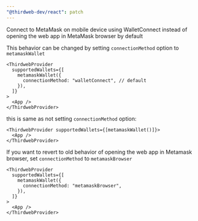 ```yaml
---
"@thirdweb-dev/react": patch
---
```


Connect to MetaMask on mobile device using WalletConnect instead of opening the web app in MetaMask browser by default

This behavior can be changed by setting `connectionMethod` option to `metamaskWallet`

```tsx
<ThirdwebProvider
  supportedWallets={[
    metamaskWallet({
      connectionMethod: "walletConnect", // default
    }),
  ]}
>
  <App />
</ThirdwebProvider>
```

this is same as not setting `connectionMethod` option:

```tsx
<ThirdwebProvider supportedWallets={[metamaskWallet()]}>
  <App />
</ThirdwebProvider>
```

If you want to revert to old behavior of opening the web app in Metamask browser, set `connectionMethod` to `metamaskBrowser`

```tsx
<ThirdwebProvider
  supportedWallets={[
    metamaskWallet({
      connectionMethod: "metamaskBrowser",
    }),
  ]}
>
  <App />
</ThirdwebProvider>
```
